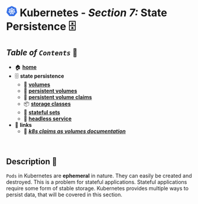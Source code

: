 # <img src="../assets/img/k8s.png" width="30px"> **Kubernetes** - ***Section 7:*** **State Persistence** 🗄️

## ***Table*** *of* ***`Contents`*** 📜

* 🏠 [**home**](../README.md)
* 🗄️ **state persistence**
  * 💾 [**volumes**](27-volumes/README.md)
  * 🏰 [**persistent volumes**](28-persistent-volumes/README.md)
  * 🚩 [**persistent volume claims**](29-persistent-volume-claims/README.md)
  * 📦 [**storage classes**](30-storage-classes/README.md)
  * 🌟 [**stateful sets**](31-stateful-sets/README.md)
  * 🧟 [**headless service**](32-headless-service/README.md)
* 🔗 **links**
  * 🚩 [***k8s claims as volumes documentation***](https://kubernetes.io/docs/concepts/storage/persistent-volumes/#claims-as-volumes)

<br />

## **Description** 👀

`Pods` in Kubernetes are **ephemeral** in nature. They can easily be created and destroyed. This is a problem for stateful applications. Stateful applications require some form of stable storage. Kubernetes provides multiple ways to persist data, that will be covered in this section.
